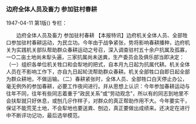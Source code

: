### 边府全体人员及畜力  参加驻村春耕

1947-04-11
第1版()
专栏：

　　边府全体人员及畜力
    参加驻村春耕
    【本报特讯】边府机关全体人员、全部牲口参加驻村春耕运动，为民立功。今年由于战争紧张，势将影响春耕播种，边府机关为实践机关部队帮助群众春耕运动之号召，深入调查驻村五十余户抗属及孤寡，一○二亩土地尚未犁头遍，三家抗属尚未送粪，生产委员会及俱乐部当即决定：（一）组织各单位机关牲口和会犁地的把式，自本月九日起为抗属代耕。机关全体人员在不影响工作下，亦自九日起轮流帮助群众春耕。机关全部牲口自即日起全部为群众耕地，不做运输。（二）春耕紧张时，全体人员、全部牲口白天停止办公，毫无例外的参加春耕，必要工作夜间进行。并从思想上认识：今年参加春耕运动与往年不同，往年有些同志着重于“政民关系”或“劳动观念”，所以有的同志到地里不会扶犁就只好休息，或刨几＠作样子，对群众的真正帮助作用不大。今年要实干，保证不能荒芜土地，不会犁地也要送粪、刨边，真正要做出成绩来。还决定在进行中不断评功记功，最后选举模范。
